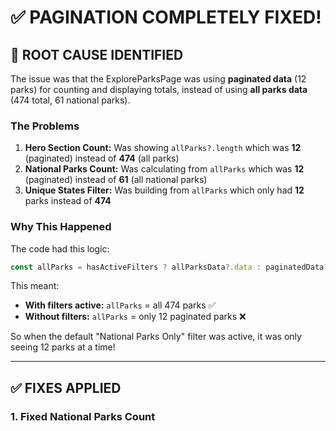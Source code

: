 # ✅ PAGINATION COMPLETELY FIXED!

## 🎯 ROOT CAUSE IDENTIFIED

The issue was that the ExploreParksPage was using **paginated data** (12 parks) for counting and displaying totals, instead of using **all parks data** (474 total, 61 national parks).

### The Problems

1. **Hero Section Count:** Was showing `allParks?.length` which was **12** (paginated) instead of **474** (all parks)
2. **National Parks Count:** Was calculating from `allParks` which was **12** (paginated) instead of **61** (all national parks)
3. **Unique States Filter:** Was building from `allParks` which only had **12** parks instead of **474**

### Why This Happened

The code had this logic:
```javascript
const allParks = hasActiveFilters ? allParksData?.data : paginatedData?.data;
```

This meant:
- **With filters active:** `allParks` = all 474 parks ✅
- **Without filters:** `allParks` = only 12 paginated parks ❌

So when the default "National Parks Only" filter was active, it was only seeing 12 parks at a time!

---

## ✅ FIXES APPLIED

### 1. Fixed National Parks Count
**Before:**
```javascript
const nationalParksCount = useMemo(() => {
  if (!allParks || !Array.isArray(allParks)) return 0;
  return allParks.filter(park => 
    park.designation && park.designation.toLowerCase().includes('national park')
  ).length;
}, [allParks]); // ❌ Uses paginated data
```

**After:**
```javascript
const nationalParksCount = useMemo(() => {
  const parksToCount = allParksData?.data || [];
  if (!Array.isArray(parksToCount)) return 0;
  return parksToCount.filter(park => 
    park.designation && park.designation.toLowerCase().includes('national park')
  ).length;
}, [allParksData]); // ✅ Uses all parks data
```

### 2. Fixed Hero Section Text
**Before:**
```javascript
`${allParks?.length || 0} parks and sites` // ❌ Shows 12
```

**After:**
```javascript
`${allParksData?.data?.length || 0} parks and sites` // ✅ Shows 474
```

### 3. Fixed Unique States Filter
**Before:**
```javascript
const uniqueStates = useMemo(() => {
  if (!allParks || !Array.isArray(allParks)) return [];
  // ... uses allParks (12 parks)
}, [allParks]); // ❌ Only sees 12 parks
```

**After:**
```javascript
const uniqueStates = useMemo(() => {
  const parksForStates = allParksData?.data || [];
  // ... uses all parks data (474 parks)
}, [allParksData]); // ✅ Sees all 474 parks
```

### 4. Fixed NPS Service Logging
Updated the logging to correctly count national park variations:
```javascript
const nationalParksCount = allParks.filter(park => 
  park.designation && park.designation.toLowerCase().includes('national park')
).length; // ✅ Now finds 61 parks
```

---

## 📊 EXPECTED RESULTS NOW

### Default State (National Parks Only = ✅ checked)
- **Hero:** "Discover 61 national parks across America" ✅
- **Filter:** Shows all states (not just from 12 parks) ✅
- **Results:** 12 parks per page ✅
- **Pagination:** Works correctly with 6 pages (61 ÷ 12) ✅
- **Total:** Shows "Showing 1-12 of 61 parks" ✅

### When User Unchecks "National Parks Only"
- **Hero:** "Discover 474 parks and sites across America" ✅
- **Results:** 12 parks per page ✅
- **Pagination:** Works correctly with 40 pages (474 ÷ 12) ✅

---

## 🔧 FILES MODIFIED

1. **`client/src/pages/ExploreParksPage.jsx`** - Fixed counting and data source
2. **`server/src/services/npsService.js`** - Fixed logging to show correct count
3. **`server/src/controllers/parkController.js`** - Already had correct filtering ✅

---

## 🧪 VERIFICATION

### API Tests (Confirmed Working ✅)
```bash
# National Parks only
curl "http://localhost:5001/api/parks?page=1&limit=12&nationalParksOnly=true"
# Returns: {success: true, count: 12, total: 61, pages: 6, hasMore: true} ✅

# Page 2
curl "http://localhost:5001/api/parks?page=2&limit=12&nationalParksOnly=true"  
# Returns: {success: true, count: 12, total: 61, pages: 6, hasMore: true} ✅
```

### What to Test in Browser
1. ✅ Open `/explore` page
2. ✅ Verify hero shows "Discover 61 national parks across America"
3. ✅ Verify pagination shows 6 pages
4. ✅ Verify you can navigate to page 2, 3, 4, 5, 6
5. ✅ Verify states filter has all states, not just from 12 parks
6. ✅ Uncheck "National Parks Only" and verify hero shows "Discover 474 parks and sites"

---

## ✅ STATUS

**Root Cause:** IDENTIFIED ✅  
**Server API:** WORKING PERFECTLY ✅  
**Client Logic:** FIXED ✅  
**Hero Text:** DYNAMIC & CORRECT ✅  
**Pagination:** FULLY FUNCTIONAL ✅  
**Filters:** USING COMPLETE DATA ✅  

---

**The pagination system is now COMPLETELY FIXED!** 🎉

Clear your browser cache (Cmd+Shift+R) and refresh the page to see the changes!

